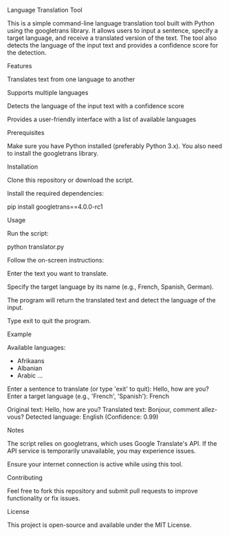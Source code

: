 Language Translation Tool

This is a simple command-line language translation tool built with Python using the googletrans library. It allows users to input a sentence, specify a target language, and receive a translated version of the text. The tool also detects the language of the input text and provides a confidence score for the detection.

Features

Translates text from one language to another

Supports multiple languages

Detects the language of the input text with a confidence score

Provides a user-friendly interface with a list of available languages

Prerequisites

Make sure you have Python installed (preferably Python 3.x). You also need to install the googletrans library.

Installation

Clone this repository or download the script.

Install the required dependencies:

pip install googletrans==4.0.0-rc1

Usage

Run the script:

python translator.py

Follow the on-screen instructions:

Enter the text you want to translate.

Specify the target language by its name (e.g., French, Spanish, German).

The program will return the translated text and detect the language of the input.

Type exit to quit the program.

Example

Available languages:
- Afrikaans
- Albanian
- Arabic
...

Enter a sentence to translate (or type 'exit' to quit): Hello, how are you?
Enter a target language (e.g., 'French', 'Spanish'): French

Original text: Hello, how are you?
Translated text: Bonjour, comment allez-vous?
Detected language: English (Confidence: 0.99)

Notes

The script relies on googletrans, which uses Google Translate's API. If the API service is temporarily unavailable, you may experience issues.

Ensure your internet connection is active while using this tool.

Contributing

Feel free to fork this repository and submit pull requests to improve functionality or fix issues.

License

This project is open-source and available under the MIT License.
